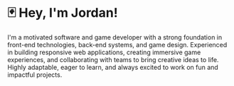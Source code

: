 # :black_joker: Hey, I'm Jordan! 

I'm a motivated software and game developer with a strong foundation in front-end technologies, back-end systems, and game design. Experienced in building responsive web applications, creating immersive game experiences, and collaborating with teams to bring creative ideas to life. Highly adaptable, eager to learn, and always excited to work on fun and impactful projects.

